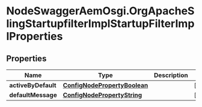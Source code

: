 # NodeSwaggerAemOsgi.OrgApacheSlingStartupfilterImplStartupFilterImplProperties

## Properties
Name | Type | Description | Notes
------------ | ------------- | ------------- | -------------
**activeByDefault** | [**ConfigNodePropertyBoolean**](ConfigNodePropertyBoolean.md) |  | [optional] 
**defaultMessage** | [**ConfigNodePropertyString**](ConfigNodePropertyString.md) |  | [optional] 


